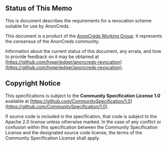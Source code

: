 ## Status of This Memo

This is document describes the requirements for a revocation scheme suitable for use by AnonCreds.

This document is a product of the [AnonCreds Working Group](https://github.com/hyperledger).
It represents the consensus of the AnonCreds community.

Information about the current status of this document, any errata,
and how to provide feedback on it may be obtained at
[https://github.com/hyperledger/anoncreds-revocation](https://github.com/hyperledger/anoncreds-revocation).

## Copyright Notice

This specifications is subject to the **Community Specification License 1.0**
available at
[https://github.com/CommunitySpecification/1.0](https://github.com/CommunitySpecification/1.0).

If source code is included in the specification, that code is subject to the
Apache 2.0 license unless otherwise marked. In the case of any conflict or
confusion within this specification between the Community Specification License
and the designated source code license, the terms of the Community Specification
License shall apply.
